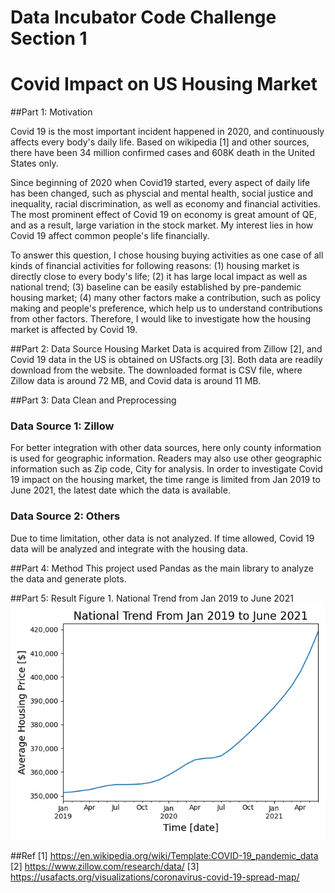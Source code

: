 # Data Incubator Code Challenge Section 1
# Covid Impact on US Housing Market

##Part 1: Motivation

Covid 19 is the most important incident happened in 2020, and continuously affects every
body's daily life. Based on wikipedia [1] and other sources, there have been 34 million confirmed cases and 608K death in the 
United States only. 

Since beginning of 2020 when Covid19 started, every aspect of daily life has been changed, such as physcial and mental health,
social justice and inequality, racial discrimination, as well as economy and financial activities.
The most prominent effect of Covid 19 on economy is great amount of QE, and as a result, large variation in the stock market. My interest lies in how Covid 19 affect common people's life 
financially. 

To answer this question, I chose housing buying activities as one case of all kinds of financial activities for following reasons:
(1) housing market is directly close to every body's life; (2) it has large local impact as well as national trend; (3) baseline can be easily established by pre-pandemic housing market; (4) many other factors make a contribution, such as policy making
and people's preference, which help us to understand contributions from other factors. Therefore,
I would like to investigate how the housing market is affected by Covid 19. 

##Part 2: Data Source
Housing Market Data is acquired from Zillow [2], and Covid 19 data in 
the US is obtained on USfacts.org [3]. Both data are readily download from the website. The downloaded format is CSV file, where Zillow data is around 72 MB, and Covid data is around 11 MB.

##Part 3: Data Clean and Preprocessing
### Data Source 1: Zillow
For better integration with other data sources, here only county information is used for geographic information. Readers may also use other geographic information such as Zip code, City for analysis.
In order to investigate Covid 19 impact on the housing market, the time range is limited from Jan 2019 to June 2021, the latest date which the data is available.
### Data Source 2: Others
Due to time limitation, other data is not analyzed. If time allowed, Covid 19 data will be analyzed and integrate with the housing data.

##Part 4: Method
This project used Pandas as the main library to analyze the data and generate plots.

##Part 5: Result
Figure 1. National Trend from Jan 2019 to June 2021
![img.png](img.png)



##Ref
[1] https://en.wikipedia.org/wiki/Template:COVID-19_pandemic_data
[2] https://www.zillow.com/research/data/
[3] https://usafacts.org/visualizations/coronavirus-covid-19-spread-map/